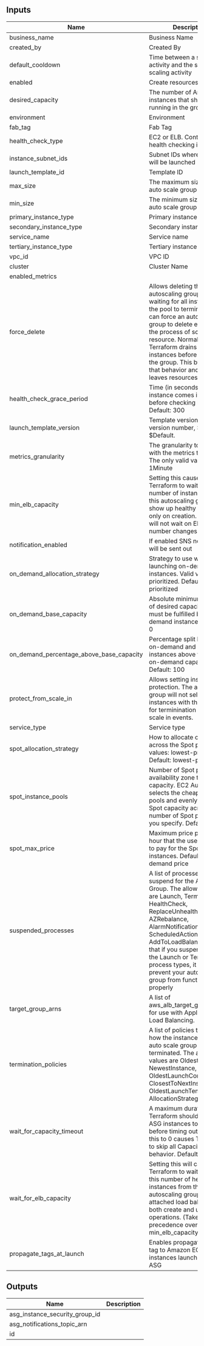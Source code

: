 ## Inputs

| Name | Description | Type | Default | Required |
|------|-------------|:----:|:-----:|:-----:|
| business\_name | Business Name | string | n/a | yes |
| created\_by | Created By | string | n/a | yes |
| default\_cooldown | Time between a scaling activity and the succeeding scaling activity | string | n/a | yes |
| enabled | Create resources | bool | true | no |
| desired\_capacity | The number of Amazon EC2 instances that should be running in the group | string | n/a | yes |
| environment | Environment | string | n/a | yes |
| fab\_tag | Fab Tag | string | n/a | yes |
| health\_check\_type | EC2 or ELB. Controls how health checking is done. | string | n/a | yes |
| instance\_subnet\_ids | Subnet IDs where instances will be launched | list | n/a | yes |
| launch\_template\_id | Template ID | string | n/a | yes |
| max\_size | The maximum size of the auto scale group | string | n/a | yes |
| min\_size | The minimum size of the auto scale group | string | n/a | yes |
| primary\_instance\_type | Primary instance Type | string | n/a | yes |
| secondary\_instance\_type | Secondary instance Type | string | n/a | yes |
| service\_name | Service name | string | n/a | yes |
| tertiary\_instance\_type | Tertiary instance type | string | n/a | yes |
| vpc\_id | VPC ID | string | n/a | yes |
| cluster | Cluster Name | string | `"default"` | no |
| enabled\_metrics |  | list | `<list>` | no |
| force\_delete | Allows deleting the autoscaling group without waiting for all instances in the pool to terminate. You can force an autoscaling group to delete even if it's in the process of scaling a resource. Normally, Terraform drains all the instances before deleting the group. This bypasses that behavior and potentially leaves resources dangling. | string | `"false"` | no |
| health\_check\_grace\_period | Time (in seconds) after instance comes into service before checking health. Default: 300 | string | `"30"` | no |
| launch\_template\_version | Template version. Can be version number, $Latest, or $Default. | string | `"$Latest"` | no |
| metrics\_granularity | The granularity to associate with the metrics to collect. The only valid value is 1Minute | string | `"1Minute"` | no |
| min\_elb\_capacity | Setting this causes Terraform to wait for this number of instances from this autoscaling group to show up healthy in the ELB only on creation. Updates will not wait on ELB instance number changes. | string | `"0"` | no |
| notification\_enabled | If enabled SNS notification will be sent out | string | `"false"` | no |
| on\_demand\_allocation\_strategy | Strategy to use when launching on-demand instances. Valid values: prioritized. Default: prioritized | string | `"prioritized"` | no |
| on\_demand\_base\_capacity | Absolute minimum amount of desired capacity that must be fulfilled by on-demand instances. Default: 0 | string | `"0"` | no |
| on\_demand\_percentage\_above\_base\_capacity | Percentage split between on-demand and Spot instances above the base on-demand capacity. Default: 100 | string | `"100"` | no |
| protect\_from\_scale\_in | Allows setting instance protection. The autoscaling group will not select instances with this setting for terminination during scale in events. | string | `"false"` | no |
| service\_type | Service type | string | `""` | no |
| spot\_allocation\_strategy | How to allocate capacity across the Spot pools. Valid values: lowest-price. Default: lowest-price | string | `"lowest-price"` | no |
| spot\_instance\_pools | Number of Spot pools per availability zone to allocate capacity. EC2 Auto Scaling selects the cheapest Spot pools and evenly allocates Spot capacity across the number of Spot pools that you specify. Default: 1 | string | `"3"` | no |
| spot\_max\_price | Maximum price per unit hour that the user is willing to pay for the Spot instances. Default: on-demand price | string | `""` | no |
| suspended\_processes | A list of processes to suspend for the AutoScaling Group. The allowed values are Launch, Terminate, HealthCheck, ReplaceUnhealthy, AZRebalance, AlarmNotification, ScheduledActions, AddToLoadBalancer. Note that if you suspend either the Launch or Terminate process types, it can prevent your autoscaling group from functioning properly | list | `<list>` | no |
| target\_group\_arns | A list of aws_alb_target_group ARNs, for use with Application Load Balancing. | list | `<list>` | no |
| termination\_policies | A list of policies to decide how the instances in the auto scale group should be terminated. The allowed values are OldestInstance, NewestInstance, OldestLaunchConfiguration, ClosestToNextInstanceHour, OldestLaunchTemplate, AllocationStrategy, Default | list | `<list>` | no |
| wait\_for\_capacity\_timeout | A maximum duration that Terraform should wait for ASG instances to be healthy before timing out. Setting this to 0 causes Terraform to skip all Capacity Waiting behavior. Default: 10m | string | `"10m"` | no |
| wait\_for\_elb\_capacity | Setting this will cause Terraform to wait for exactly this number of healthy instances from this autoscaling group in all attached load balancers on both create and update operations. (Takes precedence over min_elb_capacity behavior.) | string | `"0"` | no |
| propagate_tags_at_launch |Enables propagation of the tag to Amazon EC2 instances launched via this ASG | N/A | yes

## Outputs

| Name | Description |
|------|-------------|
| asg\_instance\_security\_group\_id |  |
| asg\_notifications\_topic\_arn |  |
| id |  |

